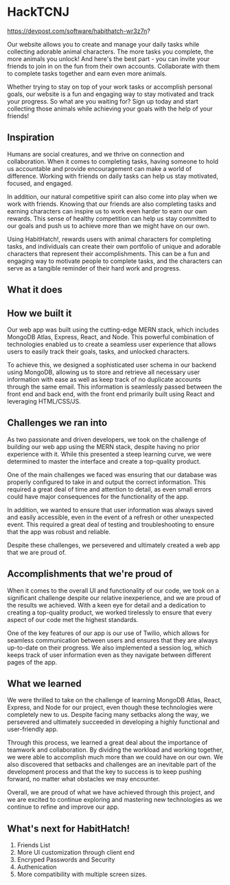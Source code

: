 # HackTCNJ
https://devpost.com/software/habithatch-wr3z7n?

Our website allows you to create and manage your daily tasks while collecting adorable animal characters. The more tasks you complete, the more animals you unlock! And here's the best part - you can invite your friends to join in on the fun from their own accounts. Collaborate with them to complete tasks together and earn even more animals.

Whether trying to stay on top of your work tasks or accomplish personal goals, our website is a fun and engaging way to stay motivated and track your progress. So what are you waiting for? Sign up today and start collecting those animals while achieving your goals with the help of your friends! 

## Inspiration
Humans are social creatures, and we thrive on connection and collaboration. When it comes to completing tasks, having someone to hold us accountable and provide encouragement can make a world of difference. Working with friends on daily tasks can help us stay motivated, focused, and engaged.

In addition, our natural competitive spirit can also come into play when we work with friends. Knowing that our friends are also completing tasks and earning characters can inspire us to work even harder to earn our own rewards. This sense of healthy competition can help us stay committed to our goals and push us to achieve more than we might have on our own.

Using HabitHatch!, rewards users with animal characters for completing tasks, and individuals can create their own portfolio of unique and adorable characters that represent their accomplishments. This can be a fun and engaging way to motivate people to complete tasks, and the characters can serve as a tangible reminder of their hard work and progress.

## What it does

## How we built it
Our web app was built using the cutting-edge MERN stack, which includes MongoDB Atlas, Express, React, and Node. This powerful combination of technologies enabled us to create a seamless user experience that allows users to easily track their goals, tasks, and unlocked characters.

To achieve this, we designed a sophisticated user schema in our backend using MongoDB, allowing us to store and retrieve all necessary user information with ease as well as keep track of no duplicate accounts through the same email. This information is seamlessly passed between the front end and back end, with the front end primarily built using React and leveraging HTML/CSS/JS.

## Challenges we ran into
As two passionate and driven developers, we took on the challenge of building our web app using the MERN stack, despite having no prior experience with it. While this presented a steep learning curve, we were determined to master the interface and create a top-quality product.

One of the main challenges we faced was ensuring that our database was properly configured to take in and output the correct information. This required a great deal of time and attention to detail, as even small errors could have major consequences for the functionality of the app.

In addition, we wanted to ensure that user information was always saved and easily accessible, even in the event of a refresh or other unexpected event. This required a great deal of testing and troubleshooting to ensure that the app was robust and reliable.

Despite these challenges, we persevered and ultimately created a web app that we are proud of. 

## Accomplishments that we're proud of
When it comes to the overall UI and functionality of our code, we took on a significant challenge despite our relative inexperience, and we are proud of the results we achieved. With a keen eye for detail and a dedication to creating a top-quality product, we worked tirelessly to ensure that every aspect of our code met the highest standards.

One of the key features of our app is our use of Twilio, which allows for seamless communication between users and ensures that they are always up-to-date on their progress. We also implemented a session log, which keeps track of user information even as they navigate between different pages of the app.

## What we learned
 
We were thrilled to take on the challenge of learning MongoDB Atlas, React, Express, and Node for our project, even though these technologies were completely new to us. Despite facing many setbacks along the way, we persevered and ultimately succeeded in developing a highly functional and user-friendly app.

Through this process, we learned a great deal about the importance of teamwork and collaboration. By dividing the workload and working together, we were able to accomplish much more than we could have on our own. We also discovered that setbacks and challenges are an inevitable part of the development process and that the key to success is to keep pushing forward, no matter what obstacles we may encounter.

Overall, we are proud of what we have achieved through this project, and we are excited to continue exploring and mastering new technologies as we continue to refine and improve our app.

## What's next for HabitHatch!
<ol>
  <li>Friends List</li>
  <li>More UI customization through client end</li>
  <li>Encryped Passwords and Security</li>
  <li>Authenication</li>
  <li>More compatibility with multiple screen sizes.</li>

</ol>
